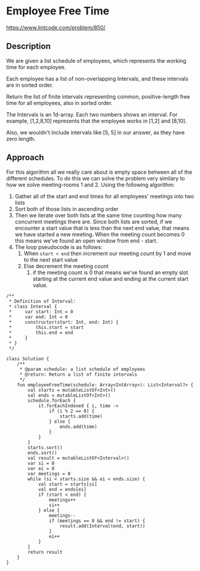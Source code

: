 # Employee Free Time
https://www.lintcode.com/problem/850/

## Description
We are given a list schedule of employees, which represents the working time for each employee.

Each employee has a list of non-overlapping Intervals, and these intervals are in sorted order.

Return the list of finite intervals representing common, positive-length free time for all employees, also in sorted order.

The Intervals is an 1d-array. Each two numbers shows an interval. For example, [1,2,8,10] represents that the employee works in [1,2] and [8,10].

Also, we wouldn't include intervals like [5, 5] in our answer, as they have zero length.

## Approach
For this algorithm all we really care about is empty space between all of the different schedules. To do this we can solve the problem very similary to how we solve meeting-rooms 1 and 2. Using the following algorithm:

1. Gather all of the start and end times for all employees' meetings into two lists
2. Sort both of those lists in ascending order
3. Then we iterate over both lists at the same time counting how many concurrent meetings there are. Since both lists are sorted, if we encounter a start value that is less than the next end value, that means we have started a new meeting. When the meeting count becomes 0 this means we've found an open window from end - start.
4. The loop pseudocode is as follows:
   1. When `start < end` then increment our meeting count by 1 and move to the next start value
   2. Else decrement the meeting count
      1. if the meeting count is 0 that means we've found an empty slot starting at the current end value and ending at the current start value.
```
/**
 * Definition of Interval:
 * class Interval {
 *     var start: Int = 0
 *     var end: Int = 0
 *     constructor(start: Int, end: Int) {
 *         this.start = start
 *         this.end = end
 *     }
 * }
 */

class Solution {
    /**
     * @param schedule: a list schedule of employees
     * @return: Return a list of finite intervals 
     */
    fun employeeFreeTime(schedule: Array<IntArray>): List<Interval?> {
        val starts = mutableListOf<Int>()
        val ends = mutableListOf<Int>()
        schedule.forEach {
            it.forEachIndexed { i, time ->
                if (i % 2 == 0) {
                    starts.add(time)
                } else {
                    ends.add(time)
                }
            }
        }
        starts.sort()
        ends.sort()
        val result = mutableListOf<Interval>()
        var si = 0
        var ei = 0
        var meetings = 0
        while (si < starts.size && ei < ends.size) {
            val start = starts[si]
            val end = ends[ei]
            if (start < end) {
                meetings++
                si++
            } else {
                meetings--
                if (meetings == 0 && end != start) {
                    result.add(Interval(end, start))
                }
                ei++
            }
        }
        return result
    }
}
```
